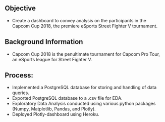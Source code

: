 ## Objective
* Create a dashboard to convey analysis on the participants in the Capcom Cup 2018, the premiere eSports Street Fighter V tournament.

## Background Information
* Capcom Cup 2018 is the penultimate tournament for Capcom Pro Tour, an eSports league for Street Fighter V.

## Process:
* Implemented a PostgreSQL database for storing and handling of data queries.
* Exported PostgreSQL database to a .csv file for EDA.
* Exploratory Data Analysis conducted using various python packages (Numpy, Matplotlib, Pandas, and Plotly).
* Deployed Plotly-dashboard using Heroku.



